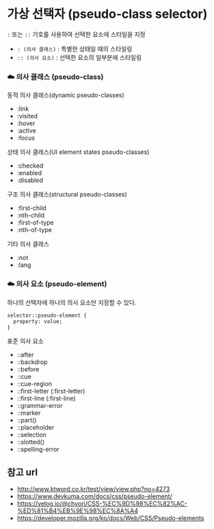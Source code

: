 # 가상 선택자 (pseudo-class selector)

`:` 또는 `::` 기호를 사용하여 선택한 요소에 스타일을 지정
- `: (의사 클래스)` : 특별한 상태일 때의 스타일링
- `:: (의사 요소)` : 선택한 요소의 일부분에 스타일링

### :cloud: 의사 클래스 (pseudo-class)

동적 의사 클래스(dynamic pseudo-classes)
- :link
- :visited
- :hover
- :active
- :focus

상태 의사 클래스(UI element states pseudo-classes)
- :checked
- :enabled
- :disabled

구조 의사 클래스(structural pseudo-classes)
- :first-child
- :nth-child
- :first-of-type
- :nth-of-type

기타 의사 클래스
- :not
- :lang

### :cloud: 의사 요소 (pseudo-element)

하나의 선택자에 하나의 의사 요소만 지정할 수 있다.
```
selector::pseudo-element {
  property: value;
}
```
표준 의사 요소
- ::after
- ::backdrop
- ::before
- ::cue
- ::cue-region
- ::first-letter (:first-letter)
- ::first-line (:first-line)
- ::grammar-error 
- ::marker 
- ::part() 
- ::placeholder 
- ::selection
- ::slotted()
- ::spelling-error


## 참고 url

- http://www.ktword.co.kr/test/view/view.php?no=4273
- https://www.devkuma.com/docs/css/pseudo-element/
- https://velog.io/@chyori/CSS-%EC%9D%98%EC%82%AC-%ED%81%B4%EB%9E%98%EC%8A%A4
- https://developer.mozilla.org/ko/docs/Web/CSS/Pseudo-elements